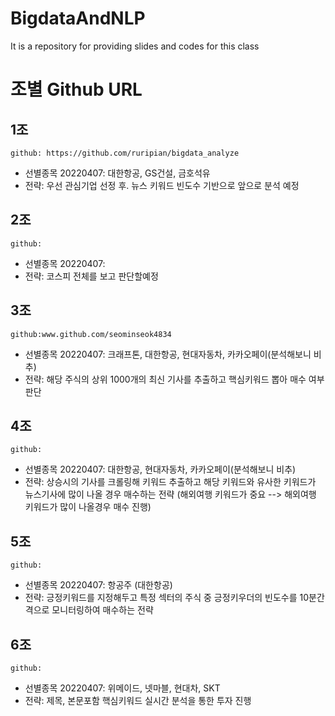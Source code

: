 # BigdataAndNLP
It is a repository for providing slides and codes for this class

# 조별 Github URL

## 1조
 ```github: https://github.com/ruripian/bigdata_analyze```
 - 선별종목 20220407: 대한항공, GS건설, 금호석유
  - 전략: 우선 관심기업 선정 후. 뉴스 키워드 빈도수 기반으로 앞으로 분석 예정

## 2조
 ```github:```
 - 선별종목 20220407: 
  - 전략: 코스피 전체를 보고 판단할예정

## 3조
 ```github:www.github.com/seominseok4834```
 - 선별종목 20220407: 크래프톤, 대한항공, 현대자동차, 카카오페이(분석해보니 비추)
  - 전략: 해당 주식의 상위 1000개의 최신 기사를 추출하고 핵심키워드 뽑아 매수 여부 판단

## 4조
 ```github:```
 - 선별종목 20220407: 대한항공, 현대자동차, 카카오페이(분석해보니 비추)
  - 전략: 상승시의 기사를 크롤링해 키워드 추출하고 해당 키워드와 유사한 키워드가 뉴스기사에 많이 나올 경우 매수하는 전략 (해외여행 키워드가 중요 --> 해외여행 키워드가 많이 나올경우 매수 진행) 

## 5조
 ```github:```
 - 선별종목 20220407: 항공주 (대한항공)
  - 전략: 긍정키워드를 지정해두고 특정 섹터의 주식 중 긍정키우더의 빈도수를 10분간격으로 모니터링하여 매수하는 전략

## 6조 
 ```github:```
 - 선별종목 20220407: 위메이드, 넷마블, 현대차, SKT
  - 전략: 제목, 본문포함 핵심키워드 실시간 분석을 통한 투자 진행

